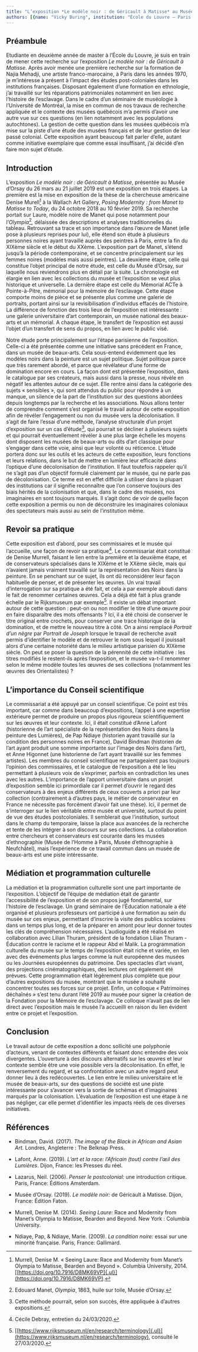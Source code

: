 ```yaml
---
title: "L’exposition *Le modèle noir : de Géricault à Matisse* au Musée d’Orsay, un exercice de décolonisation dans un musée de beaux-arts ?"
authors: [{name: "Vicky Buring", institution: "École du Louvre – Paris, France"}]
---
```


## Préambule

Etudiante en deuxième année de master à l’École du Louvre, je suis en
train de mener cette recherche sur l’exposition *Le modèle noir : de
Géricault à Matisse*. Après avoir menée une première recherche sur la
formation de Najia Mehadji, une artiste franco-marocaine, à Paris dans
les années 1970, je m’intéresse à présent à l’impact des études
post-coloniales dans les institutions françaises. Disposant également
d’une formation en ethnologie, j’ai travaillé sur les réparations
patrimoniales notamment en lien avec l’histoire de l’esclavage. Dans le
cadre d’un séminaire de muséologie à l’Université de Montréal, la mise
en commun de nos travaux de recherche appliquée et le contexte des
musées québécois m’a permis d’avoir une autre vue sur ces questions (en
lien notamment avec les populations autochtones). La gestion de cette
question dans les musées québécois m’a mise sur la piste d’une étude des
musées français et de leur gestion de leur passé colonial. Cette
exposition ayant beaucoup fait parler d’elle, autant comme initiative
exemplaire que comme essai insuffisant, j’ai décidé d’en faire mon sujet
d’étude.

## Introduction

L’exposition *Le modèle noir : de Géricault à Matisse*, présentée au
Musée d’Orsay du 26 mars au 21 juillet 2019 est une exposition en trois
étapes. La première est la mise en exposition de la thèse de la
chercheuse américaine Denise Murell[^1] à la Wallach Art Gallery,
*Posing Modernity : from Manet to Matisse to Today*, du 24 octobre 2018
au 10 février 2019. Sa recherche portait sur Laure, modèle noire de
Manet qui pose notamment pour l’*Olympia*[^2]*,* délaissée des
descriptions et analyses traditionnelles du tableau. Retrouvant sa trace
et son importance dans l’œuvre de Manet (elle pose à plusieurs reprises
pour lui), elle étend son étude à plusieurs personnes noires ayant
travaillé auprès des peintres à Paris, entre la fin du XIXème siècle et
le début du XXème. L’exposition part de Manet, s’étend jusqu’à la
période contemporaine, et se concentre principalement sur les femmes
noires (modèles mais aussi peintres). La deuxième étape, celle qui
constitue l’objet principal de notre étude, est celle du Musée d’Orsay,
sur laquelle nous reviendrons plus en détail par la suite. La
chronologie est élargie en lien avec les collections du musée et
l’exposition se veut plus historique et universelle. La dernière étape
est celle du Mémorial ACTe à Pointe-à-Pitre, mémorial pour la mémoire de
l’esclavage. Cette étape comporte moins de pièce et se présente plus
comme une galerie de portraits, portant ainsi sur la revisibilisation
d’individus effacés de l’histoire. La différence de fonction des trois
lieux de l’exposition est intéressante : une galerie universitaire d’art
contemporain, un musée national des beaux-arts et un mémorial. A chaque
étape, le transfert de l’exposition est aussi l’objet d’un transfert de
sens du propos, en lien avec le public visé.

Notre étude porte principalement sur l’étape parisienne de l’exposition.
Celle-ci a été présentée comme une initiative sans précédent en France,
dans un musée de beaux-arts. Cela sous-entend évidemment que les modèles
noirs dans la peinture est un sujet politique. Sujet politique parce que
très rarement abordé, et parce que révélateur d’une forme de domination
encore en cours. La façon dont est présentée l’exposition, dans le
catalogue par ses créateurs, mais aussi dans la presse, nous révèle en
négatif les attentes autour de ce sujet. Elle rentre ainsi dans la
catégorie des sujets « sensibles », qui sont attendus du public pour
répondre à un manque, un silence de la part de l’institution sur des
questions abordées depuis longtemps par la recherche et les
associations. Nous allons tenter de comprendre comment s’est organisé le
travail autour de cette exposition afin de révéler l’engagement ou non
du musée vers la décolonisation. Il s’agit de faire l’essai d’une
méthode, l’analyse structurale d’un projet d’exposition sur un cas
d’étude[^3], qui pourrait se décliner à plusieurs sujets et qui pourrait
éventuellement révéler à une plus large échelle les moyens dont
disposent les musées de beaux-arts ou dits d’art classique pour
s’engager dans cette voie, ainsi que leur volonté ou réticence. L’étude
portera donc sur les outils et les acteurs de cette exposition, leurs
fonctions et leurs relations, dans le but de mettre en lumière leur
efficacité dans l’optique d’une décolonisation de l’institution. Il faut
toutefois rappeler qu’il ne s’agit pas d’un objectif formulé clairement
par le musée, qui ne parle pas de décolonisation. Ce terme est en effet
difficile à utiliser dans la plupart des institutions car il signifie
reconnaître que l’on conserve toujours des biais hérités de la
colonisation et que, dans le cadre des musées, nos imaginaires en sont
toujours marqués. Il s’agit donc de voir de quelle façon cette
exposition a permis ou non de déconstruire les imaginaires coloniaux des
spectateurs mais aussi au sein de l’institution même.

## Revoir sa pratique

Cette exposition est d’abord, pour ses commissaires et le musée qui
l’accueille, une façon de revoir sa pratique[^4]. Le commissariat était
constitué de Denise Murrell, faisant le lien entre la première et la
deuxième étape, et de conservateurs spécialisés dans le XIXème et le
XXème siècle, mais qui n’avaient jamais vraiment travaillé sur la
représentation des Noirs dans la peinture. En se penchant sur ce sujet,
ils ont dû reconsidérer leur façon habituelle de penser, et de présenter
les œuvres. Un vrai travail d’interrogation sur sa pratique a été fait,
et cela a par exemple abouti dans le fait de renommer certaines œuvres.
Cela a déjà été fait à plus grande échelle par le Rijksmuseum par
exemple[^5]. Il existe un débat important autour de cette question :
peut-on ou non modifier le titre d’une œuvre pour en faire disparaître
des mots offensants ? Ici, il a été choisi de conserver le titre
original entre crochets, pour conserver une trace historique de la
domination, et de mettre le nouveau titre à côté. On a ainsi remplacé
*Portrait d’un nègre* par *Portrait de Joseph* lorsque le travail de
recherche avait permis d’identifier le modèle et de retrouver le nom
sous lequel il jouissait alors d’une certaine notoriété dans le milieu
artistique parisien du XIXème siècle. On peut se poser la question de la
pérennité de cette initiative : les titres modifiés le restent-ils après
l’exposition, et le musée va-t-il renommer selon le même modèle toutes
les œuvres de ses collections (notamment les œuvres des Orientalistes) ?

## L’importance du Conseil scientifique

Le commissariat a été appuyé par un conseil scientifique. Ce point est
très important, car comme dans beaucoup d’expositions, l’appel à une
expertise extérieure permet de produire un propos plus rigoureux
scientifiquement sur les œuvres et leur contexte. Ici, il était
constitué d’Anne Lafont (historienne de l’art spécialiste de la
représentation des Noirs dans la peinture des Lumières), de Pap Ndiaye
(historien ayant travaillé sur la condition des personnes noires en
France), David Bindman (historien de l’art ayant produit une somme
importante sur l’image des Noirs dans l’art), et Anne Higonnet (une
historienne de l’art ayant travaillé sur les femmes artistes). Les
membres du conseil scientifique ne partageaient pas toujours l’opinion
des commissaires, et le catalogue de l’exposition a été le lieu
permettant à plusieurs voix de s’exprimer, parfois en contradiction les
unes avec les autres. L’importance de l’apport universitaire dans un
projet d’exposition semble ici primordiale car il permet d’ouvrir le
regard des conservateurs à des enjeux différents de ceux couverts a
priori par leur collection (contrairement à d’autres pays, le métier de
conservateur en France ne nécessite pas forcément d’avoir fait une
thèse). Ici, il permet de s’interroger sur le lien véritable entre musée
et université, surtout du point de vue des études postcoloniales. Il
semblerait que l’institution, surtout dans le champ du temporaire,
laisse la place aux avancées de la recherche et tente de les intégrer à
son discours sur ses collections. La collaboration entre chercheurs et
conservateurs est courante dans les musées d’ethnographie (Musée de
l’Homme à Paris, Musée d’ethnographie à Neufchâtel), mais l’expérience
de ce travail commun dans un musée de beaux-arts est une piste
intéressante.

## Médiation et programmation culturelle

La médiation et la programmation culturelle sont une part importante de
l’exposition. L’objectif de l’équipe de médiation était de garantir
l’accessibilité de l’exposition et de son propos jugé fondamental, sur
l’histoire de l’esclavage. Un grand séminaire de l’Éducation nationale a
été organisé et plusieurs professeurs ont participé à une formation au
sein du musée sur ces enjeux, permettant d’inscrire la visite des
publics scolaires dans un temps plus long, et de la préparer en amont
pour leur donner toutes les clés de compréhension nécessaires.
L’audioguide a été réalisé en collaboration avec Lilian Thuram,
président de la fondation Lilian Thuram - Éducation contre le racisme et
le rappeur Abd el Malik. La programmation culturelle du musée sur le
temps de l’exposition était riche et variée, en lien avec des événements
plus larges comme la nuit européenne des musées ou les Journées
européennes du patrimoine. Des spectacles d’art vivant, des projections
cinématographiques, des lectures ont également été prévues. Cette
programmation était légèrement plus complète que pour d’autres
expositions du musée, montrant que le musée a souhaité concentrer toutes
ses forces sur ce projet. Enfin, un colloque « Patrimoines déchaînés »
s’est tenu durant l’été 2019 au musée pour signer la création de la
Fondation pour la Mémoire de l’esclavage. Ce colloque n’avait pas de
lien direct avec l’exposition mais le musée l’a accueilli en raison du
lien évident entre ce projet et l’exposition.

## Conclusion

Le travail autour de cette exposition a donc sollicité une polyphonie
d’acteurs, venant de contextes différents et faisant donc entendre des
voix divergentes. L’ouverture à des discours alternatifs sur les œuvres
et leur contexte semble être une voie possible vers la décolonisation.
En effet, le renversement du regard, et sa confrontation avec un autre
regard peut donner lieu à des redécouvertes. Le lien entre le milieu
universitaire et le musée de beaux-arts, sur des questions de société
est une piste intéressante pour s’avancer vers la sortie de schémas et
d’imaginaires marqués par la colonisation. L’évaluation de l’exposition
est une étape à ne pas négliger, car elle permet d’identifier les
impacts réels de ces diverses initiatives.

## Références

- Bindman, David. (2017). *The image of the Black in African and Asian
  Art.* Londres, Angleterre : The Belknap Press.
- Lafont, Anne. (2019). *L’art et la race: l’Africain (tout) contre
  l’œil des Lumières*. Dijon, France: les Presses du réel.

- Lazarus, Neil. (2006). *Penser le postcolonial:* une introduction
  critique. Paris, France: Éditions Amsterdam.
- Musée d’Orsay. (2019). *Le modèle noir:* de Géricault à Matisse.
  Dijon, France: Édition Faton.

- Murrell, Denise M. (2014). *Seeing Laure:* Race and Modernity from
  Manet’s Olympia to Matisse, Bearden and Beyond. New York : Columbia
  University.

- Ndiaye, Pap, & Ndiaye, Marie. (2009). *La condition noire:* essai sur
  une minorité française. Paris, France: Gallimard.

[^1]: Murrell, Denise M. « Seeing Laure: Race and Modernity from Manet’s Olympia to Matisse, Bearden and Beyond ». Columbia University, 2014.  [[https://doi.org/10.7916/D8MK69VP]{.ul}](https://doi.org/10.7916/D8MK69VP).

[^2]: Edouard Manet, *Olympia*¸ 1863, huile sur toile, Musée d’Orsay.

[^3]: Cette méthode pourrait, selon son succès, être appliquée à d’autres expositions.

[^4]: Cécile Debray, entretien du 24/03/2020.

[^5]: [[https://www.rijksmuseum.nl/en/research/terminology]{.ul}](https://www.rijksmuseum.nl/en/research/terminology),  consulté le 27/03/2020.
